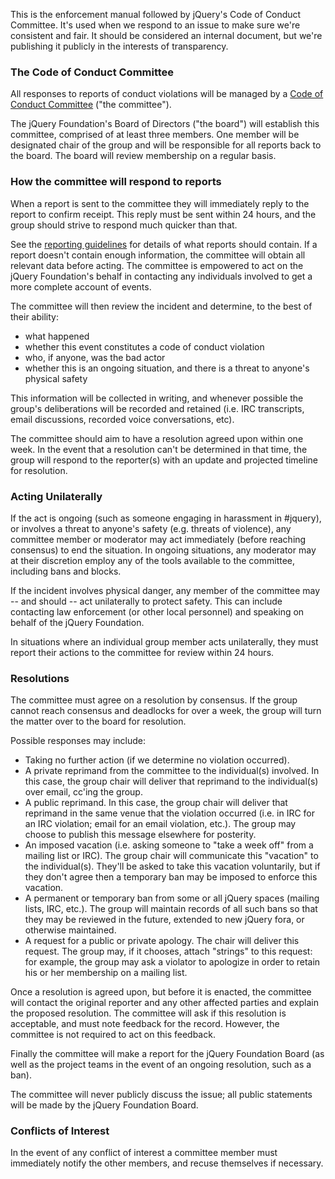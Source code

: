 <script>{
	"title": "jQuery Foundation Code of Conduct - Enforcement Manual",
	"pageTemplate": "page-conduct.php"
}</script>

This is the enforcement manual followed by jQuery's Code of Conduct Committee. It's used when we respond to an issue to make sure we're consistent and fair. It should be considered an internal document, but we're publishing it publicly in the interests of transparency.

### The Code of Conduct Committee

All responses to reports of conduct violations will be managed by a [Code of Conduct Committee](https://jquery.org/conduct/committee/) ("the committee").

The jQuery Foundation's Board of Directors ("the board") will establish this committee, comprised of at least three members. One member will be designated chair of the group and will be responsible for all reports back to the board. The board will review membership on a regular basis.

### How the committee will respond to reports

When a report is sent to the committee they will immediately reply to the report to confirm receipt. This reply must be sent within 24 hours, and the group should strive to respond much quicker than that.

See the [reporting guidelines](https://www.jquery.org/conduct/reporting/) for details of what reports should contain. If a report doesn't contain enough information, the committee will obtain all relevant data before acting. The committee is empowered to act on the jQuery Foundation's behalf in contacting any individuals involved to get a more complete account of events.

The committee will then review the incident and determine, to the best of their ability:

*   what happened
*   whether this event constitutes a code of conduct violation
*   who, if anyone, was the bad actor
*   whether this is an ongoing situation, and there is a threat to anyone's physical safety

This information will be collected in writing, and whenever possible the group's deliberations will be recorded and retained (i.e. IRC transcripts, email discussions, recorded voice conversations, etc).

The committee should aim to have a resolution agreed upon within one week. In the event that a resolution can't be determined in that time, the group will respond to the reporter(s) with an update and projected timeline for resolution.

### Acting Unilaterally

If the act is ongoing (such as someone engaging in harassment in #jquery), or involves a threat to anyone's safety (e.g. threats of violence), any committee member or moderator may act immediately (before reaching consensus) to end the situation. In ongoing situations, any moderator may at their discretion employ any of the tools available to the committee, including bans and blocks.

If the incident involves physical danger, any member of the committee may -- and should -- act unilaterally to protect safety. This can include contacting law enforcement (or other local personnel) and speaking on behalf of the jQuery Foundation.

In situations where an individual group member acts unilaterally, they must report their actions to the committee for review within 24 hours.

### Resolutions

The committee must agree on a resolution by consensus. If the group cannot reach consensus and deadlocks for over a week, the group will turn the matter over to the board for resolution.

Possible responses may include:

*   Taking no further action (if we determine no violation occurred).
*   A private reprimand from the committee to the individual(s) involved. In this case, the group chair will deliver that reprimand to the individual(s) over email, cc'ing the group.
*   A public reprimand. In this case, the group chair will deliver that reprimand in the same venue that the violation occurred (i.e. in IRC for an IRC violation; email for an email violation, etc.). The group may choose to publish this message elsewhere for posterity.
*   An imposed vacation (i.e. asking someone to "take a week off" from a mailing list or IRC). The group chair will communicate this "vacation" to the individual(s). They'll be asked to take this vacation voluntarily, but if they don't agree then a temporary ban may be imposed to enforce this vacation.
*   A permanent or temporary ban from some or all jQuery spaces (mailing lists, IRC, etc.). The group will maintain records of all such bans so that they may be reviewed in the future, extended to new jQuery fora, or otherwise maintained.
*   A request for a public or private apology. The chair will deliver this request. The group may, if it chooses, attach "strings" to this request: for example, the group may ask a violator to apologize in order to retain his or her membership on a mailing list.

Once a resolution is agreed upon, but before it is enacted, the committee will contact the original reporter and any other affected parties and explain the proposed resolution. The committee will ask if this resolution is acceptable, and must note feedback for the record. However, the committee is not required to act on this feedback.

Finally the committee will make a report for the jQuery Foundation Board (as well as the project teams in the event of an ongoing resolution, such as a ban).

The committee will never publicly discuss the issue; all public statements will be made by the jQuery Foundation Board.

### Conflicts of Interest

In the event of any conflict of interest a committee member must immediately notify the other members, and recuse themselves if necessary.
